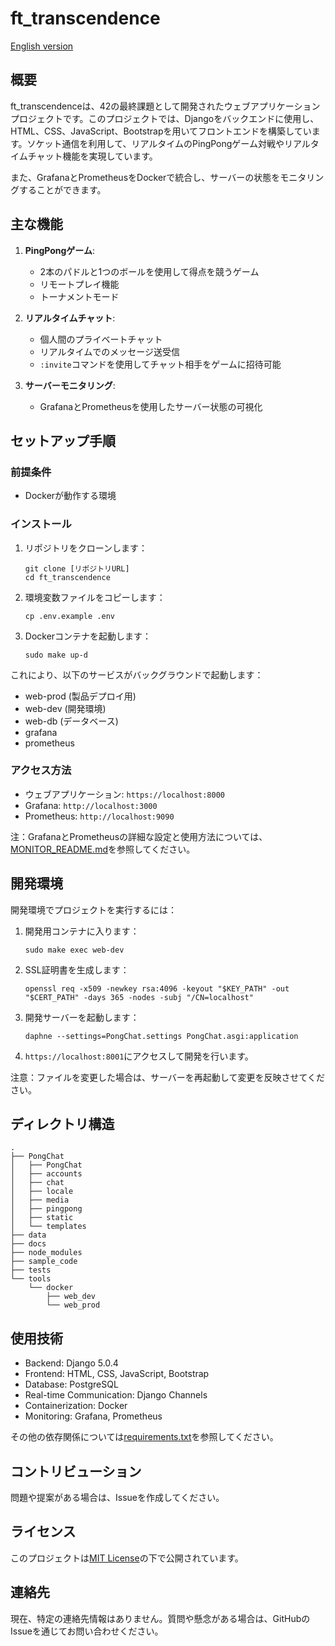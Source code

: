 # ft_transcendence

[English version](./README.md)

## 概要

ft_transcendenceは、42の最終課題として開発されたウェブアプリケーションプロジェクトです。このプロジェクトでは、Djangoをバックエンドに使用し、HTML、CSS、JavaScript、Bootstrapを用いてフロントエンドを構築しています。ソケット通信を利用して、リアルタイムのPingPongゲーム対戦やリアルタイムチャット機能を実現しています。

また、GrafanaとPrometheusをDockerで統合し、サーバーの状態をモニタリングすることができます。

## 主な機能

1. **PingPongゲーム**:

   - 2本のパドルと1つのボールを使用して得点を競うゲーム
   - リモートプレイ機能
   - トーナメントモード

2. **リアルタイムチャット**:

   - 個人間のプライベートチャット
   - リアルタイムでのメッセージ送受信
   - `:invite`コマンドを使用してチャット相手をゲームに招待可能

3. **サーバーモニタリング**:
   - GrafanaとPrometheusを使用したサーバー状態の可視化

## セットアップ手順

### 前提条件

- Dockerが動作する環境

### インストール

1. リポジトリをクローンします：

   ```
   git clone [リポジトリURL]
   cd ft_transcendence
   ```

2. 環境変数ファイルをコピーします：

   ```
   cp .env.example .env
   ```

3. Dockerコンテナを起動します：
   ```
   sudo make up-d
   ```

これにより、以下のサービスがバックグラウンドで起動します：

- web-prod (製品デプロイ用)
- web-dev (開発環境)
- web-db (データベース)
- grafana
- prometheus

### アクセス方法

- ウェブアプリケーション: `https://localhost:8000`
- Grafana: `http://localhost:3000`
- Prometheus: `http://localhost:9090`

注：GrafanaとPrometheusの詳細な設定と使用方法については、[MONITOR_README.md](./MONITOR_README.md)を参照してください。

## 開発環境

開発環境でプロジェクトを実行するには：

1. 開発用コンテナに入ります：

   ```
   sudo make exec web-dev
   ```

2. SSL証明書を生成します：

   ```
   openssl req -x509 -newkey rsa:4096 -keyout "$KEY_PATH" -out "$CERT_PATH" -days 365 -nodes -subj "/CN=localhost"
   ```

3. 開発サーバーを起動します：

   ```
   daphne --settings=PongChat.settings PongChat.asgi:application
   ```

4. `https://localhost:8001`にアクセスして開発を行います。

注意：ファイルを変更した場合は、サーバーを再起動して変更を反映させてください。

## ディレクトリ構造

```
.
├── PongChat
│   ├── PongChat
│   ├── accounts
│   ├── chat
│   ├── locale
│   ├── media
│   ├── pingpong
│   ├── static
│   └── templates
├── data
├── docs
├── node_modules
├── sample_code
├── tests
└── tools
    └── docker
        ├── web_dev
        └── web_prod
```

## 使用技術

- Backend: Django 5.0.4
- Frontend: HTML, CSS, JavaScript, Bootstrap
- Database: PostgreSQL
- Real-time Communication: Django Channels
- Containerization: Docker
- Monitoring: Grafana, Prometheus

その他の依存関係については[requirements.txt](./requirements.txt)を参照してください。

## コントリビューション

問題や提案がある場合は、Issueを作成してください。

## ライセンス

このプロジェクトは[MIT License](LICENSE)の下で公開されています。

## 連絡先

現在、特定の連絡先情報はありません。質問や懸念がある場合は、GitHubのIssueを通じてお問い合わせください。

